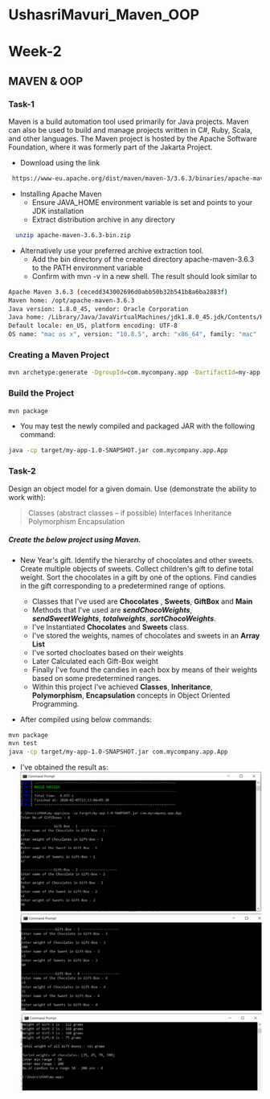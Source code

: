 # UshasriMavuri_Maven_OOP
# Week-2
## MAVEN & OOP
### Task-1

   Maven is a build automation tool used primarily for Java projects. Maven can also be used to build and manage projects written in C#, Ruby, Scala, and other languages. The Maven project is hosted by the Apache Software Foundation, where it was formerly part of the Jakarta Project.
   - Download using the link
  ```sh
   https://www-eu.apache.org/dist/maven/maven-3/3.6.3/binaries/apache-maven-3.6.3-bin.tar.gz
  ```
- Installing Apache Maven
    - Ensure JAVA_HOME environment variable is set and points to your JDK installation
    - Extract distribution archive in any directory
```sh
  unzip apache-maven-3.6.3-bin.zip
  ```
- Alternatively use your preferred archive extraction tool.
    - Add the bin directory of the created directory apache-maven-3.6.3 to the PATH environment variable
    - Confirm with mvn -v in a new shell. The result should look similar to
```sh
Apache Maven 3.6.3 (cecedd343002696d0abb50b32b541b8a6ba2883f)
Maven home: /opt/apache-maven-3.6.3
Java version: 1.8.0_45, vendor: Oracle Corporation
Java home: /Library/Java/JavaVirtualMachines/jdk1.8.0_45.jdk/Contents/Home/jre
Default locale: en_US, platform encoding: UTF-8
OS name: "mac os x", version: "10.8.5", arch: "x86_64", family: "mac"
```

### Creating a Maven Project
```sh
mvn archetype:generate -DgroupId=com.mycompany.app -DartifactId=my-app -DarchetypeArtifactId=maven-archetype-quickstart -DarchetypeVersion=1.4 -DinteractiveMode=false
```
### Build the Project
```sh
mvn package
```
- You may test the newly compiled and packaged JAR with the following command:
```sh
java -cp target/my-app-1.0-SNAPSHOT.jar com.mycompany.app.App
```

### Task-2
Design an object model for a given domain. Use (demonstrate the ability to work with):
> Classes (abstract classes – if possible)
> Interfaces
> Inheritance
> Polymorphism
> Encapsulation
##### Create the below project using Maven.
- New Year's gift. Identify the hierarchy of chocolates and other sweets. Create multiple objects of sweets. Collect children's gift to define total weight. Sort the chocolates in a gift by one of the options. Find candies in the gift corresponding to a predetermined range of options.
 
    - Classes that I've used are **Chocolates** , **Sweets**, **GiftBox** and **Main**
    - Methods that I've used are ***sendChocoWeights***, ***sendSweetWeights***, ***totalweights***, ***sortChocoWeights***.
    - I've Instantiated **Chocolates** and **Sweets** class.
    - I've stored the weights, names of chocolates and sweets in an **Array List**
    - I've sorted chocloates based on their weights
    - Later Calculated each Gift-Box weight
    - Finally I've found the candies in each box by means of their weights based on some predetermined ranges.
    - Within this project I've achieved **Classes**, **Inheritance**, **Polymorphism**, **Encapsulation** concepts in Object Oriented Programming.
- After compiled using below commands:
```sh
mvn package
mvn test
java -cp target/my-app-1.0-SNAPSHOT.jar com.mycompany.app.App
```
- I've obtained the result as:
![Result](s-1.png)
![Result](s-2.png)
![Result](res.png)
